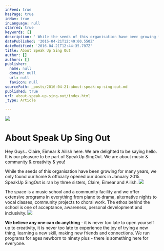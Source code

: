 ```yaml
---
inFeed: true
hasPage: true
inNav: true
inLanguage: null
starred: true
keywords: []
description: ' While the seeds of this organisation have been growing for many years, we only found our home & officially opened our doors in January 2015. SpeakUp SingOut is ran by three sisters, Claire, Eimear and Ailish.'
datePublished: '2016-04-21T12:49:00.550Z'
dateModified: '2016-04-21T12:44:35.707Z'
title: About Speak Up Sing Out
author: []
authors: []
publisher:
  name: null
  domain: null
  url: null
  favicon: null
sourcePath: _posts/2016-04-21-about-speak-up-sing-out.md
published: true
url: about-speak-up-sing-out/index.html
_type: Article

---
```

![](https://the-grid-user-content.s3-us-west-2.amazonaws.com/498cd8b6-97fb-49f0-87bc-c90f7bf1dc37.jpg)

# About Speak Up Sing Out

Hey Guys.. Claire, Eimear & Ailish here. We are delighted to be saying hello. It is our pleasure to be part of SpeakUp SingOut. We are about music & community & creativity & you! 

While the seeds of this organisation have been growing for many years, we only found our home & officially opened our doors in January 2015\. SpeakUp SingOut is ran by three sisters, Claire, Eimear and Ailish.
![](https://the-grid-user-content.s3-us-west-2.amazonaws.com/73f2d2e5-c540-40ae-bd0d-80e24d4cb62b.jpg)

The space is a music school and a community facility and we offer extensive programs in everything from piano to drama, alternative nights to vocal classes, community projects to choral work. The ethos behind the school is one of acceptance, awareness, personal development and inclusivity. ![](https://the-grid-user-content.s3-us-west-2.amazonaws.com/5ca0bce9-ae9c-4dfd-b0ab-0fe4df655a5d.jpg)

**We believe any one can do anything** - it is never too late to open yourself up to creativity, it is never too late to experience the joy of trying a new thing, learning a new skill, making new friends and connections. We run programs for ages newborn to ninety plus - there is something here for everyone.
